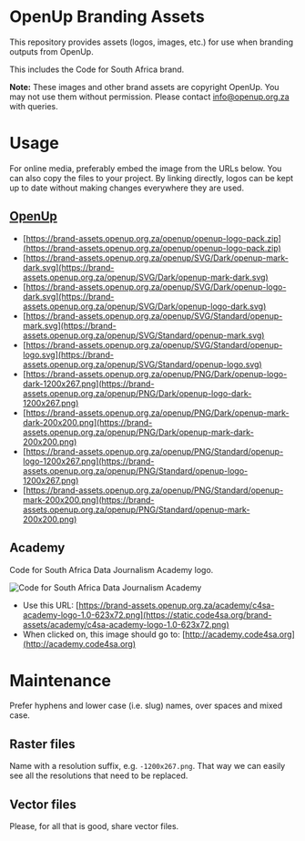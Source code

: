 # OpenUp Branding Assets

This repository provides assets (logos, images, etc.) for use when branding outputs from OpenUp.

This includes the Code for South Africa brand.

**Note:** These images and other brand assets are copyright OpenUp. You may not use them without permission. Please contact [info@openup.org.za](mailto:info@openup.org.za) with queries.


# Usage

For online media, preferably embed the image from the URLs below. You can also copy the files to your project. By linking directly, logos can be kept up to date without making changes everywhere they are used.


## [OpenUp](https://openup.org.za/brand)

* [https://brand-assets.openup.org.za/openup/openup-logo-pack.zip](https://brand-assets.openup.org.za/openup/openup-logo-pack.zip)
* [https://brand-assets.openup.org.za/openup/SVG/Dark/openup-mark-dark.svg](https://brand-assets.openup.org.za/openup/SVG/Dark/openup-mark-dark.svg)
* [https://brand-assets.openup.org.za/openup/SVG/Dark/openup-logo-dark.svg](https://brand-assets.openup.org.za/openup/SVG/Dark/openup-logo-dark.svg)
* [https://brand-assets.openup.org.za/openup/SVG/Standard/openup-mark.svg](https://brand-assets.openup.org.za/openup/SVG/Standard/openup-mark.svg)
* [https://brand-assets.openup.org.za/openup/SVG/Standard/openup-logo.svg](https://brand-assets.openup.org.za/openup/SVG/Standard/openup-logo.svg)
* [https://brand-assets.openup.org.za/openup/PNG/Dark/openup-logo-dark-1200x267.png](https://brand-assets.openup.org.za/openup/PNG/Dark/openup-logo-dark-1200x267.png)
* [https://brand-assets.openup.org.za/openup/PNG/Dark/openup-mark-dark-200x200.png](https://brand-assets.openup.org.za/openup/PNG/Dark/openup-mark-dark-200x200.png)
* [https://brand-assets.openup.org.za/openup/PNG/Standard/openup-logo-1200x267.png](https://brand-assets.openup.org.za/openup/PNG/Standard/openup-logo-1200x267.png)
* [https://brand-assets.openup.org.za/openup/PNG/Standard/openup-mark-200x200.png](https://brand-assets.openup.org.za/openup/PNG/Standard/openup-mark-200x200.png)


## Academy

Code for South Africa Data Journalism Academy logo.

![Code for South Africa Data Journalism Academy](https://brand-assets.openup.org.za/academy/c4sa-academy-logo-1.0-623x72.png "Code for South Africa Data Journalism Academy")

* Use this URL: [https://brand-assets.openup.org.za/academy/c4sa-academy-logo-1.0-623x72.png](https://static.code4sa.org/brand-assets/academy/c4sa-academy-logo-1.0-623x72.png)
* When clicked on, this image should go to: [http://academy.code4sa.org](http://academy.code4sa.org)


# Maintenance

Prefer hyphens and lower case (i.e. slug) names, over spaces and mixed case.


## Raster files

Name with a resolution suffix, e.g. `-1200x267.png`. That way we can easily see all the resolutions that need to be replaced.


## Vector files

Please, for all that is good, share vector files.